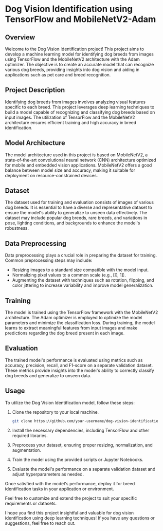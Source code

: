 # Dog Vision Identification using TensorFlow and MobileNetV2-Adam

## Overview

Welcome to the Dog Vision Identification project! This project aims to develop a machine learning model for identifying dog breeds from images using TensorFlow and the MobileNetV2 architecture with the Adam optimizer. The objective is to create an accurate model that can recognize various dog breeds, providing insights into dog vision and aiding in applications such as pet care and breed recognition.

## Project Description

Identifying dog breeds from images involves analyzing visual features specific to each breed. This project leverages deep learning techniques to build a model capable of recognizing and classifying dog breeds based on input images. The utilization of TensorFlow and the MobileNetV2 architecture ensures efficient training and high accuracy in breed identification.

## Model Architecture

The model architecture used in this project is based on MobileNetV2, a state-of-the-art convolutional neural network (CNN) architecture optimized for mobile and embedded vision applications. MobileNetV2 offers a good balance between model size and accuracy, making it suitable for deployment on resource-constrained devices.

## Dataset

The dataset used for training and evaluation consists of images of various dog breeds. It is essential to have a diverse and representative dataset to ensure the model's ability to generalize to unseen data effectively. The dataset may include popular dog breeds, rare breeds, and variations in pose, lighting conditions, and backgrounds to enhance the model's robustness.

## Data Preprocessing

Data preprocessing plays a crucial role in preparing the dataset for training. Common preprocessing steps may include:
- Resizing images to a standard size compatible with the model input.
- Normalizing pixel values to a common scale (e.g., [0, 1]).
- Augmenting the dataset with techniques such as rotation, flipping, and color jittering to increase variability and improve model generalization.

## Training

The model is trained using the TensorFlow framework with the MobileNetV2 architecture. The Adam optimizer is employed to optimize the model parameters and minimize the classification loss. During training, the model learns to extract meaningful features from input images and make predictions regarding the dog breed present in each image.

## Evaluation

The trained model's performance is evaluated using metrics such as accuracy, precision, recall, and F1-score on a separate validation dataset. These metrics provide insights into the model's ability to correctly classify dog breeds and generalize to unseen data.

## Usage

To utilize the Dog Vision Identification model, follow these steps:

1. Clone the repository to your local machine.
   ```bash
   git clone https://github.com/your-username/dog-vision-identification.git
   ```
2. Install the necessary dependencies, including TensorFlow and other required libraries.

3. Preprocess your dataset, ensuring proper resizing, normalization, and augmentation.

4. Train the model using the provided scripts or Jupyter Notebooks.

5. Evaluate the model's performance on a separate validation dataset and adjust hyperparameters as needed.

Once satisfied with the model's performance, deploy it for breed identification tasks in your application or environment.

Feel free to customize and extend the project to suit your specific requirements or datasets.

I hope you find this project insightful and valuable for dog vision identification using deep learning techniques! If you have any questions or suggestions, feel free to reach out.
